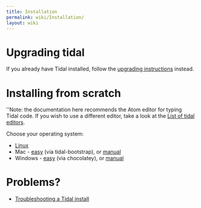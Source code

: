 ```yaml
---
title: Installation
permalink: wiki/Installation/
layout: wiki
---
```


<languages/> <translate>

# Upgrading tidal

If you already have Tidal installed, follow the [upgrading
instructions](/wiki/Upgrading "wikilink") instead.

# Installing from scratch

''Note: the documentation here recommends the Atom editor for typing
Tidal code. If you wish to use a different editor, take a look at the
[List of tidal editors](/wiki/List_of_tidal_editors "wikilink").

Choose your operating system:

-   [Linux](/wiki/Linux_installation "wikilink")
-   Mac - [easy](/wiki/MacOS_automated_installation "wikilink") (via
    tidal-bootstrap), or [manual](/wiki/MacOS_installation "wikilink")
-   Windows - [easy](/wiki/Windows_choco_install "wikilink") (via chocolatey),
    or [manual](/wiki/Windows_installation "wikilink")

# Problems?

-   [Troubleshooting a Tidal
    install](/wiki/Troubleshooting_a_Tidal_install "wikilink")

</translate>
